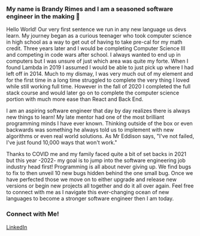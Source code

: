### My name is Brandy Rimes and I am a seasoned software engineer in the making 👋

Hello World! Our very first sentence we run in any new language us devs learn. My journey began as a curious teenager who took computer science in high school as a way to get out of having to take pre-cal for my math credit. Three years later and I would be completing Computer Science III and competing in code wars after school. I always wanted to end up in computers but I was unsure of just which area was quite my forte. When I found Lambda in 2019 I assumed I would be able to just pick up where I had left off in 2014. Much to my dismay, I was very much out of my element and for the first time in a long time struggled to complete the very thing I loved while still working full time. However in the fall of 2020 I completed the full stack course and would later go on to complete the computer science portion with much more ease than React and Back End.

I am an aspiring software engineer that day by day realizes there is always new things to learn! My late mentor had one of the most brilliant programming minds I have ever known. Thinking outside of the box or even backwards was something he always told us to implement with new algorithms or even real world solutions. As Mr Eddison says, "I've not failed, I've just found 10,000 ways that won't work."

Thanks to COVID me and my family faced quite a bit of set backs in 2021 but this year -2022- my goal is to jump into the software engineering job industry head first! Programming is all about never giving up. We find bugs to fix to then unveil 10 new bugs hidden behind the one small bug. Once we have perfected those we move on to either upgrade and release new versions or begin new projects all together and do it all over again. Feel free to connect with me as I navigate this ever-changing ocean of new languages to become a stronger software engineer then I am today.

### Connect with Me!

[LinkedIn](https://www.linkedin.com/in/brandy-rimes/)


<!--
**Brimes7/Brimes7** is a ✨ _special_ ✨ repository because its `README.md` (this file) appears on your GitHub profile.

Here are some ideas to get you started:

- 🔭 I’m currently working on ...
- 🌱 I’m currently learning ...
- 👯 I’m looking to collaborate on ...
- 🤔 I’m looking for help with ...
- 💬 Ask me about ...
- 📫 How to reach me: ...
- 😄 Pronouns: ...
- ⚡ Fun fact: ...
-->
